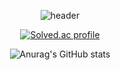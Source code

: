 <div align="center">
  
<!---
Rhode-park/Rhode-park is a ✨ special ✨ repository because its `README.md` (this file) appears on your GitHub profile.
You can click the Preview link to take a look at your changes.
--->

![header](https://capsule-render.vercel.app/api?type=Waving&height=200&color=gradient&customColorList=0&text=기타치는&nbsp;개발자&nbsp;Rhode&fontSize=50&fontColor=FFFFFF&fontAlign=70&fontAlignY=40)


[![Solved.ac
profile](http://mazassumnida.wtf/api/v2/generate_badge?boj=rhode_park)](https://solved.ac/hodoo170227)

![Anurag's GitHub stats](https://github-readme-stats.vercel.app/api?username=Rhode-park&theme=swift&show_icons=true)

  
</div>
